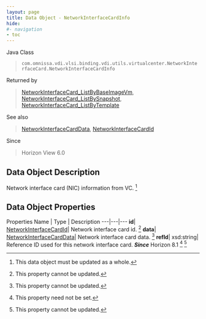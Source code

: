 ```yaml
---
layout: page
title: Data Object - NetworkInterfaceCardInfo
hide:
#- navigation
- toc
---
```






Java Class
> `com.omnissa.vdi.vlsi.binding.vdi.utils.virtualcenter.NetworkInterfaceCard.NetworkInterfaceCardInfo`

Returned by
> [NetworkInterfaceCard_ListByBaseImageVm](vdi.utils.virtualcenter.NetworkInterfaceCard.md#listByBaseImageVm), [NetworkInterfaceCard_ListBySnapshot](vdi.utils.virtualcenter.NetworkInterfaceCard.md#listBySnapshot), [NetworkInterfaceCard_ListByTemplate](vdi.utils.virtualcenter.NetworkInterfaceCard.md#listByTemplate)

See also
> [NetworkInterfaceCardData](vdi.utils.virtualcenter.NetworkInterfaceCard.NetworkInterfaceCardData.md), [NetworkInterfaceCardId](vdi.entity.NetworkInterfaceCardId.md)

Since
> Horizon View 6.0


## Data Object Description

Network interface card (NIC) information from VC.
 [^167]



## Data Object Properties
Properties
Name |  Type |  Description
---|---|---
**id**| [NetworkInterfaceCardId](vdi.entity.NetworkInterfaceCardId.md)|  Network interface card id. [^2]
**data**| [NetworkInterfaceCardData](vdi.utils.virtualcenter.NetworkInterfaceCard.NetworkInterfaceCardData.md)|  Network interface card data. [^2]
**refId**|  xsd:string|  Reference ID used for this network interface card.  **_Since_** Horizon 8.1 [^1] [^2]


 


[^1]: This property need not be set.
[^2]: This property cannot be updated.
[^167]: This data object must be updated as a whole.